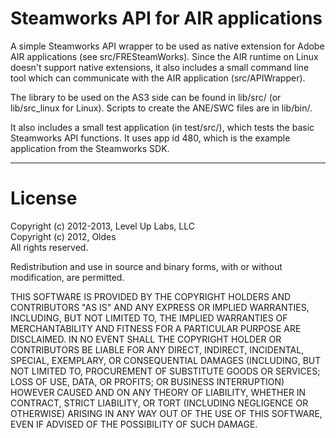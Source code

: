 # Steamworks API for AIR applications #

A simple Steamworks API wrapper to be used as native extension for Adobe AIR
applications (see src/FRESteamWorks). Since the AIR runtime on Linux doesn't
support native extensions, it also includes a small command line tool which
can communicate with the AIR application (src/APIWrapper).

The library to be used on the AS3 side can be found in lib/src/ (or lib/src_linux
for Linux). Scripts to create the ANE/SWC files are in lib/bin/.

It also includes a small test application (in test/src/), which tests the basic
Steamworks API functions. It uses app id 480, which is the example application from
the Steamworks SDK.

---

# License #

Copyright (c) 2012-2013, Level Up Labs, LLC  
Copyright (c) 2012, Oldes  
All rights reserved.

Redistribution and use in source and binary forms, with or without modification, are permitted.

THIS SOFTWARE IS PROVIDED BY THE COPYRIGHT HOLDERS AND CONTRIBUTORS "AS IS" AND ANY EXPRESS OR IMPLIED WARRANTIES, INCLUDING, BUT NOT LIMITED TO, THE IMPLIED WARRANTIES OF MERCHANTABILITY AND FITNESS FOR A PARTICULAR PURPOSE ARE DISCLAIMED. IN NO EVENT SHALL THE COPYRIGHT HOLDER OR CONTRIBUTORS BE LIABLE FOR ANY DIRECT, INDIRECT, INCIDENTAL, SPECIAL, EXEMPLARY, OR CONSEQUENTIAL DAMAGES (INCLUDING, BUT NOT LIMITED TO, PROCUREMENT OF SUBSTITUTE GOODS OR SERVICES; LOSS OF USE, DATA, OR PROFITS; OR BUSINESS INTERRUPTION) HOWEVER CAUSED AND ON ANY THEORY OF LIABILITY, WHETHER IN CONTRACT, STRICT LIABILITY, OR TORT (INCLUDING NEGLIGENCE OR OTHERWISE) ARISING IN ANY WAY OUT OF THE USE OF THIS SOFTWARE, EVEN IF ADVISED OF THE POSSIBILITY OF SUCH DAMAGE.
